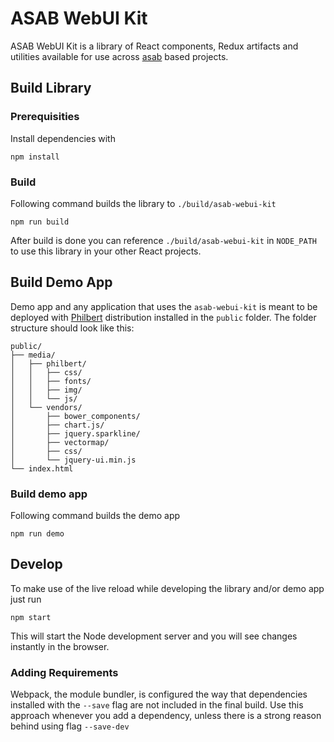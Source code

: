 ASAB WebUI Kit
===

ASAB WebUI Kit is a library of React components, Redux artifacts and utilities available for use across [asab](https://github.com/TeskaLabs/asab) based projects.

## Build Library

### Prerequisities

Install dependencies with 

```
npm install
```

### Build
Following command builds the library to `./build/asab-webui-kit`

```
npm run build
```

After build is done you can reference `./build/asab-webui-kit` in `NODE_PATH` to use this library in your other React projects.

## Build Demo App

Demo app and any application that uses the `asab-webui-kit` is meant to be deployed with [Philbert](https://github.com/TeskaLabs/asab) distribution installed in the `public` folder. The folder structure should look like this:

```
public/
├── media/
│   ├── philbert/
│   │   ├── css/
│   │   ├── fonts/
│   │   ├── img/
│   │   └── js/
│   └── vendors/
│       ├── bower_components/
│       ├── chart.js/
│       ├── jquery.sparkline/
│       ├── vectormap/
│       ├── css/
│       └── jquery-ui.min.js
└── index.html
```

### Build demo app

Following command builds the demo app

```
npm run demo
```

## Develop

To make use of the live reload while developing the library and/or demo app just run

```
npm start
```

This will start the Node development server and you will see changes instantly in the browser.

### Adding Requirements

Webpack, the module bundler, is configured the way that dependencies installed with the `--save` flag are not included in the final build. Use this approach whenever you add a dependency, unless there is a strong reason behind using flag `--save-dev`
